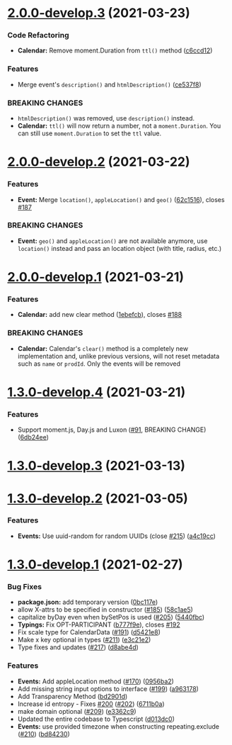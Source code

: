 # [2.0.0-develop.3](https://github.com/sebbo2002/ical-generator/compare/v2.0.0-develop.2...v2.0.0-develop.3) (2021-03-23)


### Code Refactoring

* **Calendar:** Remove moment.Duration from `ttl()` method ([c6ccd12](https://github.com/sebbo2002/ical-generator/commit/c6ccd12ed9e4f63e1876e3e06e7f13c38f1400ae))


### Features

* Merge event's `description()` and `htmlDescription()` ([ce537f8](https://github.com/sebbo2002/ical-generator/commit/ce537f8f56c1f3651938b75e884ae76814187daf))


### BREAKING CHANGES

* `htmlDescription()` was removed, use `description()` instead.
* **Calendar:** `ttl()` will now return a number, not a `moment.Duration`. You can still use `moment.Duration` to set the `ttl` value.

# [2.0.0-develop.2](https://github.com/sebbo2002/ical-generator/compare/v2.0.0-develop.1...v2.0.0-develop.2) (2021-03-22)


### Features

* **Event:** Merge `location()`, `appleLocation()` and `geo()` ([62c1516](https://github.com/sebbo2002/ical-generator/commit/62c1516ce8c1ffee566dfb8cc70f2431a6325fe9)), closes [#187](https://github.com/sebbo2002/ical-generator/issues/187)


### BREAKING CHANGES

* **Event:** `geo()` and `appleLocation()` are not available anymore, use `location()` instead and pass an location object (with title, radius, etc.)

# [2.0.0-develop.1](https://github.com/sebbo2002/ical-generator/compare/v1.3.0-develop.4...v2.0.0-develop.1) (2021-03-21)


### Features

* **Calendar:** add new clear method ([1ebefcb](https://github.com/sebbo2002/ical-generator/commit/1ebefcb3057db88870474bbb8da6c70ed9cb7336)), closes [#188](https://github.com/sebbo2002/ical-generator/issues/188)


### BREAKING CHANGES

* **Calendar:** Calendar's `clear()` method is a completely new implementation and, unlike previous versions, will not reset metadata such as `name` or `prodId`. Only the events will be removed

# [1.3.0-develop.4](https://github.com/sebbo2002/ical-generator/compare/v1.3.0-develop.3...v1.3.0-develop.4) (2021-03-21)


### Features

* Support moment.js, Day.js and Luxon ([#91](https://github.com/sebbo2002/ical-generator/issues/91), BREAKING CHANGE) ([6db24ee](https://github.com/sebbo2002/ical-generator/commit/6db24ee4887fca212a3a730e84fda9dd9c84ea01))

# [1.3.0-develop.3](https://github.com/sebbo2002/ical-generator/compare/v1.3.0-develop.2...v1.3.0-develop.3) (2021-03-13)

# [1.3.0-develop.2](https://github.com/sebbo2002/ical-generator/compare/v1.3.0-develop.1...v1.3.0-develop.2) (2021-03-05)


### Features

* **Events:** Use uuid-random for random UUIDs (close [#215](https://github.com/sebbo2002/ical-generator/issues/215)) ([a4c19cc](https://github.com/sebbo2002/ical-generator/commit/a4c19ccdba037e7196b47bb571c26f2e6068f538))

# [1.3.0-develop.1](https://github.com/sebbo2002/ical-generator/compare/v1.2.1...v1.3.0-develop.1) (2021-02-27)


### Bug Fixes

* **package.json:** add temporary version ([0bc117e](https://github.com/sebbo2002/ical-generator/commit/0bc117e557d3fb4680345287c4dbb2549b2ecd32))
* allow X-attrs to be specified in constructor ([#185](https://github.com/sebbo2002/ical-generator/issues/185)) ([58c1ae5](https://github.com/sebbo2002/ical-generator/commit/58c1ae5d30ede4842f2cdcb4eb9458d1d27c63ff))
* capitalize byDay even when bySetPos is used ([#205](https://github.com/sebbo2002/ical-generator/issues/205)) ([5440fbc](https://github.com/sebbo2002/ical-generator/commit/5440fbc90baa93e5313ef1e328ef4ff81273eb79))
* **Typings:** Fix OPT-PARTICIPANT ([b777f9e](https://github.com/sebbo2002/ical-generator/commit/b777f9e14c1ae256d809b0f1777ac773b64e1308)), closes [#192](https://github.com/sebbo2002/ical-generator/issues/192)
* Fix scale type for CalendarData ([#191](https://github.com/sebbo2002/ical-generator/issues/191)) ([d5421e8](https://github.com/sebbo2002/ical-generator/commit/d5421e8782327a985fa4c08bd4609779a67512cf))
* Make x key optional in types ([#211](https://github.com/sebbo2002/ical-generator/issues/211)) ([e3c21e2](https://github.com/sebbo2002/ical-generator/commit/e3c21e27a69317e0e8a2a81eca32ae358d57b00c))
* Type fixes and updates ([#217](https://github.com/sebbo2002/ical-generator/issues/217)) ([d8abe4d](https://github.com/sebbo2002/ical-generator/commit/d8abe4d43bb0eb1edb49f84b966ea6094cb0d562))


### Features

* **Events:** Add appleLocation method ([#170](https://github.com/sebbo2002/ical-generator/issues/170)) ([0956ba2](https://github.com/sebbo2002/ical-generator/commit/0956ba2c687ac46dc3faa9e02565682fda0c50a9))
* Add missing string input options to interface ([#199](https://github.com/sebbo2002/ical-generator/issues/199)) ([a963178](https://github.com/sebbo2002/ical-generator/commit/a963178099b64caa5c4d6e99cee75b3882b823cb))
* Add Transparency Method ([bd2901d](https://github.com/sebbo2002/ical-generator/commit/bd2901d248ec679a960f598025867aa08b0ee73a))
* Increase id entropy - Fixes [#200](https://github.com/sebbo2002/ical-generator/issues/200) ([#202](https://github.com/sebbo2002/ical-generator/issues/202)) ([6711b0a](https://github.com/sebbo2002/ical-generator/commit/6711b0aab745b4c20201b6cec91fb00818cf6d0d))
* make domain optional ([#209](https://github.com/sebbo2002/ical-generator/issues/209)) ([e3362c9](https://github.com/sebbo2002/ical-generator/commit/e3362c94e2b055043d3db74c51563d6107a5a097))
* Updated the entire codebase to Typescript ([d013dc0](https://github.com/sebbo2002/ical-generator/commit/d013dc0199c9a9dce5181b9c89adf144bde17cea))
* **Events:** use provided timezone when constructing repeating.exclude ([#210](https://github.com/sebbo2002/ical-generator/issues/210)) ([bd84230](https://github.com/sebbo2002/ical-generator/commit/bd84230db85c68e343507007b84830d2b39b4a1d))
